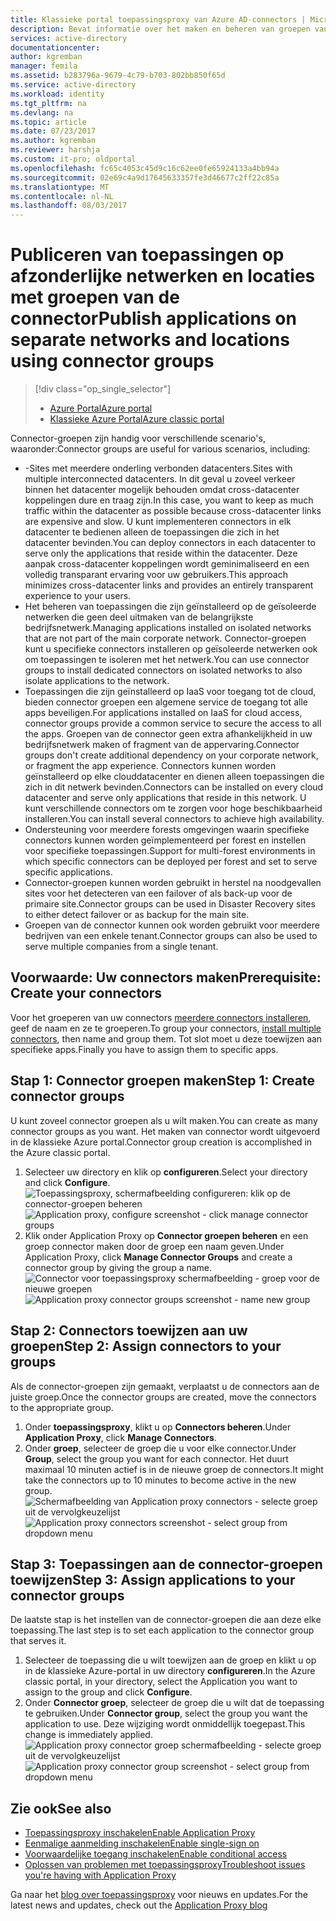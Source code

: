 ```yaml
---
title: Klassieke portal toepassingsproxy van Azure AD-connectors | Microsoft Docs
description: Bevat informatie over het maken en beheren van groepen van connectors in Azure AD-toepassingsproxy.
services: active-directory
documentationcenter: 
author: kgremban
manager: femila
ms.assetid: b283796a-9679-4c79-b703-802bb850f65d
ms.service: active-directory
ms.workload: identity
ms.tgt_pltfrm: na
ms.devlang: na
ms.topic: article
ms.date: 07/23/2017
ms.author: kgremban
ms.reviewer: harshja
ms.custom: it-pro; oldportal
ms.openlocfilehash: fc65c4053c45d9c16c62ee0fe65924133a4bb94a
ms.sourcegitcommit: 02e69c4a9d17645633357fe3d46677c2ff22c85a
ms.translationtype: MT
ms.contentlocale: nl-NL
ms.lasthandoff: 08/03/2017
---
```

# <a name="publish-applications-on-separate-networks-and-locations-using-connector-groups"></a><span data-ttu-id="0624c-103">Publiceren van toepassingen op afzonderlijke netwerken en locaties met groepen van de connector</span><span class="sxs-lookup"><span data-stu-id="0624c-103">Publish applications on separate networks and locations using connector groups</span></span>
> [!div class="op_single_selector"]
> * [<span data-ttu-id="0624c-104">Azure Portal</span><span class="sxs-lookup"><span data-stu-id="0624c-104">Azure portal</span></span>](active-directory-application-proxy-connectors-azure-portal.md)
> * [<span data-ttu-id="0624c-105">Klassieke Azure Portal</span><span class="sxs-lookup"><span data-stu-id="0624c-105">Azure classic portal</span></span>](active-directory-application-proxy-connectors.md)
>
>

<span data-ttu-id="0624c-106">Connector-groepen zijn handig voor verschillende scenario's, waaronder:</span><span class="sxs-lookup"><span data-stu-id="0624c-106">Connector groups are useful for various scenarios, including:</span></span>

* <span data-ttu-id="0624c-107">-Sites met meerdere onderling verbonden datacenters.</span><span class="sxs-lookup"><span data-stu-id="0624c-107">Sites with multiple interconnected datacenters.</span></span> <span data-ttu-id="0624c-108">In dit geval u zoveel verkeer binnen het datacenter mogelijk behouden omdat cross-datacenter koppelingen dure en traag zijn.</span><span class="sxs-lookup"><span data-stu-id="0624c-108">In this case, you want to keep as much traffic within the datacenter as possible because cross-datacenter links are expensive and slow.</span></span> <span data-ttu-id="0624c-109">U kunt implementeren connectors in elk datacenter te bedienen alleen de toepassingen die zich in het datacenter bevinden.</span><span class="sxs-lookup"><span data-stu-id="0624c-109">You can deploy connectors in each datacenter to serve only the applications that reside within the datacenter.</span></span> <span data-ttu-id="0624c-110">Deze aanpak cross-datacenter koppelingen wordt geminimaliseerd en een volledig transparant ervaring voor uw gebruikers.</span><span class="sxs-lookup"><span data-stu-id="0624c-110">This approach minimizes cross-datacenter links and provides an entirely transparent experience to your users.</span></span>
* <span data-ttu-id="0624c-111">Het beheren van toepassingen die zijn geïnstalleerd op de geïsoleerde netwerken die geen deel uitmaken van de belangrijkste bedrijfsnetwerk.</span><span class="sxs-lookup"><span data-stu-id="0624c-111">Managing applications installed on isolated networks that are not part of the main corporate network.</span></span> <span data-ttu-id="0624c-112">Connector-groepen kunt u specifieke connectors installeren op geïsoleerde netwerken ook om toepassingen te isoleren met het netwerk.</span><span class="sxs-lookup"><span data-stu-id="0624c-112">You can use connector groups to install dedicated connectors on isolated networks to also isolate applications to the network.</span></span>
* <span data-ttu-id="0624c-113">Toepassingen die zijn geïnstalleerd op IaaS voor toegang tot de cloud, bieden connector groepen een algemene service de toegang tot alle apps beveiligen.</span><span class="sxs-lookup"><span data-stu-id="0624c-113">For applications installed on IaaS for cloud access, connector groups provide a common service to secure the access to all the apps.</span></span> <span data-ttu-id="0624c-114">Groepen van de connector geen extra afhankelijkheid in uw bedrijfsnetwerk maken of fragment van de appervaring.</span><span class="sxs-lookup"><span data-stu-id="0624c-114">Connector groups don't create additional dependency on your corporate network, or fragment the app experience.</span></span> <span data-ttu-id="0624c-115">Connectors kunnen worden geïnstalleerd op elke clouddatacenter en dienen alleen toepassingen die zich in dit netwerk bevinden.</span><span class="sxs-lookup"><span data-stu-id="0624c-115">Connectors can be installed on every cloud datacenter and serve only applications that reside in this network.</span></span> <span data-ttu-id="0624c-116">U kunt verschillende connectors om te zorgen voor hoge beschikbaarheid installeren.</span><span class="sxs-lookup"><span data-stu-id="0624c-116">You can install several connectors to achieve high availability.</span></span>
* <span data-ttu-id="0624c-117">Ondersteuning voor meerdere forests omgevingen waarin specifieke connectors kunnen worden geïmplementeerd per forest en instellen voor specifieke toepassingen.</span><span class="sxs-lookup"><span data-stu-id="0624c-117">Support for multi-forest environments in which specific connectors can be deployed per forest and set to serve specific applications.</span></span>
* <span data-ttu-id="0624c-118">Connector-groepen kunnen worden gebruikt in herstel na noodgevallen sites voor het detecteren van een failover of als back-up voor de primaire site.</span><span class="sxs-lookup"><span data-stu-id="0624c-118">Connector groups can be used in Disaster Recovery sites to either detect failover or as backup for the main site.</span></span>
* <span data-ttu-id="0624c-119">Groepen van de connector kunnen ook worden gebruikt voor meerdere bedrijven van een enkele tenant.</span><span class="sxs-lookup"><span data-stu-id="0624c-119">Connector groups can also be used to serve multiple companies from a single tenant.</span></span>

## <a name="prerequisite-create-your-connectors"></a><span data-ttu-id="0624c-120">Voorwaarde: Uw connectors maken</span><span class="sxs-lookup"><span data-stu-id="0624c-120">Prerequisite: Create your connectors</span></span>
<span data-ttu-id="0624c-121">Voor het groeperen van uw connectors [meerdere connectors installeren](active-directory-application-proxy-enable.md), geef de naam en ze te groeperen.</span><span class="sxs-lookup"><span data-stu-id="0624c-121">To group your connectors, [install multiple connectors](active-directory-application-proxy-enable.md), then name and group them.</span></span> <span data-ttu-id="0624c-122">Tot slot moet u deze toewijzen aan specifieke apps.</span><span class="sxs-lookup"><span data-stu-id="0624c-122">Finally you have to assign them to specific apps.</span></span>

## <a name="step-1-create-connector-groups"></a><span data-ttu-id="0624c-123">Stap 1: Connector groepen maken</span><span class="sxs-lookup"><span data-stu-id="0624c-123">Step 1: Create connector groups</span></span>
<span data-ttu-id="0624c-124">U kunt zoveel connector groepen als u wilt maken.</span><span class="sxs-lookup"><span data-stu-id="0624c-124">You can create as many connector groups as you want.</span></span> <span data-ttu-id="0624c-125">Het maken van connector wordt uitgevoerd in de klassieke Azure portal.</span><span class="sxs-lookup"><span data-stu-id="0624c-125">Connector group creation is accomplished in the Azure classic portal.</span></span>

1. <span data-ttu-id="0624c-126">Selecteer uw directory en klik op **configureren**.</span><span class="sxs-lookup"><span data-stu-id="0624c-126">Select your directory and click **Configure**.</span></span>  
    <span data-ttu-id="0624c-127">![Toepassingsproxy, schermafbeelding configureren: klik op de connector-groepen beheren](./media/active-directory-application-proxy-connectors/app_proxy_connectors_creategroup.png)</span><span class="sxs-lookup"><span data-stu-id="0624c-127">![Application proxy, configure screenshot - click manage connector groups](./media/active-directory-application-proxy-connectors/app_proxy_connectors_creategroup.png)</span></span>
2. <span data-ttu-id="0624c-128">Klik onder Application Proxy op **Connector groepen beheren** en een groep connector maken door de groep een naam geven.</span><span class="sxs-lookup"><span data-stu-id="0624c-128">Under Application Proxy, click **Manage Connector Groups** and create a connector group by giving the group a name.</span></span>  
    <span data-ttu-id="0624c-129">![Connector voor toepassingsproxy schermafbeelding - groep voor de nieuwe groepen](./media/active-directory-application-proxy-connectors/app_proxy_connectors_namegroup.png)</span><span class="sxs-lookup"><span data-stu-id="0624c-129">![Application proxy connector groups screenshot - name new group](./media/active-directory-application-proxy-connectors/app_proxy_connectors_namegroup.png)</span></span>

## <a name="step-2-assign-connectors-to-your-groups"></a><span data-ttu-id="0624c-130">Stap 2: Connectors toewijzen aan uw groepen</span><span class="sxs-lookup"><span data-stu-id="0624c-130">Step 2: Assign connectors to your groups</span></span>
<span data-ttu-id="0624c-131">Als de connector-groepen zijn gemaakt, verplaatst u de connectors aan de juiste groep.</span><span class="sxs-lookup"><span data-stu-id="0624c-131">Once the connector groups are created, move the connectors to the appropriate group.</span></span>

1. <span data-ttu-id="0624c-132">Onder **toepassingsproxy**, klikt u op **Connectors beheren**.</span><span class="sxs-lookup"><span data-stu-id="0624c-132">Under **Application Proxy**, click **Manage Connectors**.</span></span>
2. <span data-ttu-id="0624c-133">Onder **groep**, selecteer de groep die u voor elke connector.</span><span class="sxs-lookup"><span data-stu-id="0624c-133">Under **Group**, select the group you want for each connector.</span></span> <span data-ttu-id="0624c-134">Het duurt maximaal 10 minuten actief is in de nieuwe groep de connectors.</span><span class="sxs-lookup"><span data-stu-id="0624c-134">It might take the connectors up to 10 minutes to become active in the new group.</span></span>  
    <span data-ttu-id="0624c-135">![Schermafbeelding van Application proxy connectors - selecte groep uit de vervolgkeuzelijst](./media/active-directory-application-proxy-connectors/app_proxy_connectors_connectorlist.png)</span><span class="sxs-lookup"><span data-stu-id="0624c-135">![Application proxy connectors screenshot - select group from dropdown menu](./media/active-directory-application-proxy-connectors/app_proxy_connectors_connectorlist.png)</span></span>

## <a name="step-3-assign-applications-to-your-connector-groups"></a><span data-ttu-id="0624c-136">Stap 3: Toepassingen aan de connector-groepen toewijzen</span><span class="sxs-lookup"><span data-stu-id="0624c-136">Step 3: Assign applications to your connector groups</span></span>
<span data-ttu-id="0624c-137">De laatste stap is het instellen van de connector-groepen die aan deze elke toepassing.</span><span class="sxs-lookup"><span data-stu-id="0624c-137">The last step is to set each application to the connector group that serves it.</span></span>

1. <span data-ttu-id="0624c-138">Selecteer de toepassing die u wilt toewijzen aan de groep en klikt u op in de klassieke Azure-portal in uw directory **configureren**.</span><span class="sxs-lookup"><span data-stu-id="0624c-138">In the Azure classic portal, in your directory, select the Application you want to assign to the group and click **Configure**.</span></span>
2. <span data-ttu-id="0624c-139">Onder **Connector groep**, selecteer de groep die u wilt dat de toepassing te gebruiken.</span><span class="sxs-lookup"><span data-stu-id="0624c-139">Under **Connector group**, select the group you want the application to use.</span></span> <span data-ttu-id="0624c-140">Deze wijziging wordt onmiddellijk toegepast.</span><span class="sxs-lookup"><span data-stu-id="0624c-140">This change is immediately applied.</span></span>  
    <span data-ttu-id="0624c-141">![Application proxy connector groep schermafbeelding - selecte groep uit de vervolgkeuzelijst](./media/active-directory-application-proxy-connectors/app_proxy_connectors_newgroup.png)</span><span class="sxs-lookup"><span data-stu-id="0624c-141">![Application proxy connector group screenshot - select group from dropdown menu](./media/active-directory-application-proxy-connectors/app_proxy_connectors_newgroup.png)</span></span>

## <a name="see-also"></a><span data-ttu-id="0624c-142">Zie ook</span><span class="sxs-lookup"><span data-stu-id="0624c-142">See also</span></span>
* [<span data-ttu-id="0624c-143">Toepassingsproxy inschakelen</span><span class="sxs-lookup"><span data-stu-id="0624c-143">Enable Application Proxy</span></span>](active-directory-application-proxy-enable.md)
* [<span data-ttu-id="0624c-144">Eenmalige aanmelding inschakelen</span><span class="sxs-lookup"><span data-stu-id="0624c-144">Enable single-sign on</span></span>](active-directory-application-proxy-sso-using-kcd.md)
* [<span data-ttu-id="0624c-145">Voorwaardelijke toegang inschakelen</span><span class="sxs-lookup"><span data-stu-id="0624c-145">Enable conditional access</span></span>](active-directory-application-proxy-conditional-access.md)
* [<span data-ttu-id="0624c-146">Oplossen van problemen met toepassingsproxy</span><span class="sxs-lookup"><span data-stu-id="0624c-146">Troubleshoot issues you're having with Application Proxy</span></span>](active-directory-application-proxy-troubleshoot.md)

<span data-ttu-id="0624c-147">Ga naar het [blog over toepassingsproxy](http://blogs.technet.com/b/applicationproxyblog/) voor nieuws en updates.</span><span class="sxs-lookup"><span data-stu-id="0624c-147">For the latest news and updates, check out the [Application Proxy blog](http://blogs.technet.com/b/applicationproxyblog/)</span></span>
